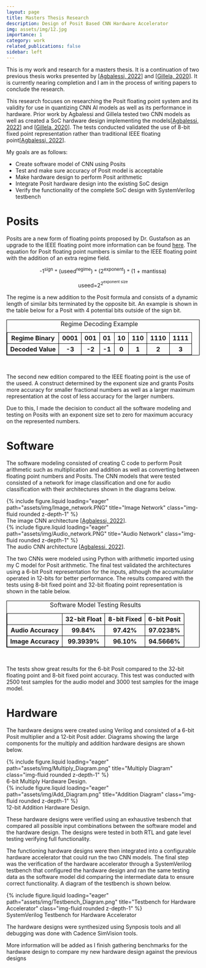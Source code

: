 ```yaml
---
layout: page
title: Masters Thesis Research
description: Design of Posit Based CNN Hardware Accelerator
img: assets/img/12.jpg
importance: 1
category: work
related_publications: false
sidebar: left
---
```



This is my work and research for a masters thesis. It is a continuation of two previous thesis works presented by [<a href="https://repository.rit.edu/theses/11244/">Agbalessi, 2022</a>] and [<a href="https://repository.rit.edu/theses/10382/">Gillela, 2020</a>]. It is currently nearing completion and I am in the process of writing papers to conclude the research.

This research focuses on researching the Posit floating point system and its validity for use in quantizing CNN AI models as well as its performance in hardware. Prior work by Agbalessi and Gillela tested two CNN models as well as created a SoC hardware design implementing the models[<a href="https://repository.rit.edu/theses/11244/">Agbalessi, 2022</a>] and [<a href="https://repository.rit.edu/theses/10382/">Gillela, 2020</a>]. The tests conducted validated the use of 8-bit fixed point representation rather than traditional IEEE floating point[<a href="https://repository.rit.edu/theses/11244/">Agbalessi, 2022</a>].


My goals are as follows:
<div>
    <ul>
        <li>Create software model of CNN using Posits</li>
        <li>Test and make sure accuracy of Posit model is acceptable</li>
        <li>Make hardware design to perform Posit arithmetic</li>
        <li>Integrate Posit hardware design into the existing SoC design</li>
        <li>Verify the functionality of the complete SoC design with SystemVerilog testbench</li>
    </ul>
</div>


<h1>Posits</h1>

Posits are a new form of floating points proposed by Dr. Gustafson as an upgrade to the IEEE floating point more information can be found <a href="https://posithub.org/">here</a>. The equation for Posit floating point numbers is similar to the IEEE floating point with the addition of an extra regime field.

<div style="text-align:center;">
    <p>
    -1<sup>sign</sup> <font face="Symbol">&#42;</font> (useed<sup>regime</sup>) <font face="Symbol">&#42;</font> (2<sup>exponent</sup>) <font face="Symbol">&#42;</font> (1 + mantissa)
    </p>
    <p>
    useed=2<sup>2<sup>exponent size</sup></sup>
    </p>
</div>

The regime is a new addition to the Posit formula and consists of a dynamic length of similar bits terminated by the opposite bit. An example is shown in the table below for a Posit with 4 potential bits outside of the sign bit.


<div>
<style>
table, th, td {
    border: 1px solid black;
}
</style>
    <table style="width:100%">
    <caption style="text-align:center; caption-side:top">Regime Decoding Example</caption>
        <tr style="text-align:center;">
            <th>Regime Binary</th>
            <th>0001</th>
            <th>001</th>
            <th>01</th>
            <th>10</th>
            <th>110</th>
            <th>1110</th>
            <th>1111</th>
        </tr>
        <tr style="text-align:center;">
            <th>Decoded Value</th>
            <th>-3</th>
            <th>-2</th>
            <th>-1</th>
            <th>0</th>
            <th>1</th>
            <th>2</th>
            <th>3</th>
        </tr>
    </table>
</div>

<br>

<p>
The second new edition compared to the IEEE floating point is the use of the useed. A construct determined by the exponent size and grants Posits more accuracy for smaller fractional numbers as well as a larger maximum representation at the cost of less accuracy for the larger numbers.
</p>

Due to this, I made the decision to conduct all the software modeling and testing on Posits with an exponent size set to zero for maximum accuracy on the represented numbers.

<h1>Software</h1>

The software modeling consisted of creating C code to perform Posit arithmetic such as multiplication and addition as well as converting between floating point numbers and Posits. The CNN models that were tested consisted of a network for image classification and one for audio classification with their architectures shown in the diagrams below.

<div class="row">
    <div class="col-sm mt-3 mt-md-0">
        {% include figure.liquid loading="eager" path="assets/img/Image_network.PNG" title="Image Network" class="img-fluid rounded z-depth-1" %}
    </div>
</div>
<div class="caption">
    The image CNN architecture [<a href="https://repository.rit.edu/theses/11244/">Agbalessi, 2022</a>].
</div>

<div class="row">
    <div class="col-sm mt-3 mt-md-0">
        {% include figure.liquid loading="eager" path="assets/img/Audio_network.PNG" title="Audio Network" class="img-fluid rounded z-depth-1" %}
    </div>
</div>
<div class="caption">
    The audio CNN architecture [<a href="https://repository.rit.edu/theses/11244/">Agbalessi, 2022</a>].
</div>

<p>
The two CNNs were modeled using Python with arithmetic imported using my C model for Posit arithmetic. The final test validated the architectures using a 6-bit Posit representation for the inputs, although the accumulator operated in 12-bits for better performance. The results compared with the tests using 8-bit fixed point and 32-bit floating point representation is shown in the table below.
</p>

<div>
<style>
table, th, td {
    border: 1px solid black;
}
</style>
    <table style="width:100%">
    <caption style="text-align:center; caption-side:top">Software Model Testing Results</caption>
        <tr style="text-align:center;">
            <th></th>
            <th>32-bit Float</th>
            <th>8-bit Fixed</th>
            <th>6-bit Posit</th>
        </tr>
        <tr style="text-align:center;">
            <th>Audio Accuracy</th>
            <th>99.84%</th>
            <th>97.42%</th>
            <th>97.0238%</th>
        </tr>
        <tr style="text-align:center;">
            <th>Image Accuracy</th>
            <th>99.3939%</th>
            <th>96.10%</th>
            <th>94.5666%</th>
        </tr>
    </table>
</div>

<br>

<p>
The tests show great results for the 6-bit Posit compared to the 32-bit floating point and 8-bit fixed point accuracy. This test was conducted with 2500 test samples for the audio model and 3000 test samples for the image model.
</p>

<h1>Hardware</h1>

The hardware designs were created using Verilog and consisted of a 6-bit Posit multiplier and a 12-bit Posit adder. Diagrams showing the large components for the multiply and addition hardware designs are shown below.

<div class="row justify-content-md-center">
    <div class="col-8">
        {% include figure.liquid loading="eager" path="assets/img/Multiply_Diagram.png" title="Multiply Diagram" class="img-fluid rounded z-depth-1" %}
    </div>
</div>
<div class="caption">
    6-bit Multiply Hardware Design.
</div>

<div class="row">
    <div class="col-sm mt-3 mt-md-0">
        {% include figure.liquid loading="eager" path="assets/img/Add_Diagram.png" title="Addition Diagram" class="img-fluid rounded z-depth-1" %}
    </div>
</div>
<div class="caption">
    12-bit Addition Hardware Design.
</div>


These hardware designs were verified using an exhaustive tesbench that compared all possible input combinations between the software model and the hardware design. The designs were tested in both RTL and gate level testing verifying full functionality.

The functioning hardware designs were then integrated into a configurable hardware accelerator that could run the two CNN models. The final step was the verification of the hardware accelerator through a SystemVerilog testbench that configured the hardware design and ran the same testing data as the software model did comparing the intermediate data to ensure correct functionality. A diagram of the testbench is shown below.

<div class="row">
    <div class="col-sm mt-3 mt-md-0">
        {% include figure.liquid loading="eager" path="assets/img/Testbench_Diagram.png" title="Testbench for Hardware Accelerator" class="img-fluid rounded z-depth-1" %}
    </div>
</div>
<div class="caption">
    SystemVerilog Testbench for Hardware Accelerator
</div>

The hardware designs were synthesized using Synposis tools and all debugging was done with Cadence SimVision tools.

More information will be added as I finish gathering benchmarks for the hardware design to compare my new hardware design against the previous designs